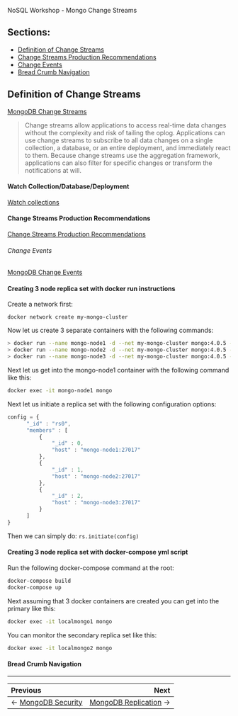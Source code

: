 NoSQL Workshop - Mongo Change Streams

## Sections:

* [Definition of Change Streams](#definition-of-change-streams)
* [Change Streams Production Recommendations](#change-streams-production-recommendations)
* [Change Events](#change-events)
* [Bread Crumb Navigation](#bread-crumb-navigation)

## Definition of Change Streams

[MongoDB Change Streams](https://docs.mongodb.com/manual/changeStreams/)

> Change streams allow applications to access real-time data changes without the complexity and risk of tailing the oplog. Applications can use change streams to subscribe to all data changes on a single collection, a database, or an entire deployment, and immediately react to them. Because change streams use the aggregation framework, applications can also filter for specific changes or transform the notifications at will.

#### Watch Collection/Database/Deployment

[Watch collections](https://docs.mongodb.com/manual/changeStreams/#watch-collection-database-deployment)

#### Change Streams Production Recommendations

[Change Streams Production Recommendations](https://docs.mongodb.com/manual/administration/change-streams-production-recommendations/)

###### Change Events

[MongoDB Change Events](https://docs.mongodb.com/manual/reference/change-events/)

#### Creating 3 node replica set with docker run instructions

Create a network first: 

`docker network create my-mongo-cluster`

Now let us create 3 separate containers with the following commands:

```bash
> docker run --name mongo-node1 -d --net my-mongo-cluster mongo:4.0.5 --replSet "rs0"
> docker run --name mongo-node2 -d --net my-mongo-cluster mongo:4.0.5 --replSet "rs0"
> docker run --name mongo-node3 -d --net my-mongo-cluster mongo:4.0.5 --replSet "rs0"
```

Next let us get into the mongo-node1 container with the following command like this:

```bash
docker exec -it mongo-node1 mongo
```

Next let us initiate a replica set with the following configuration options:

```js
config = {
      "_id" : "rs0",
      "members" : [
          {
              "_id" : 0,
              "host" : "mongo-node1:27017"
          },
          {
              "_id" : 1,
              "host" : "mongo-node2:27017"
          },
          {
              "_id" : 2,
              "host" : "mongo-node3:27017"
          }
      ]
}
```

Then we can simply do: `rs.initiate(config)`

#### Creating 3 node replica set with docker-compose yml script

Run the following docker-compose command at the root:

```bash
docker-compose build
docker-compose up
```

Next assuming that 3 docker containers are created you can get into the primary like this:

```bash
docker exec -it localmongo1 mongo
```

You can monitor the secondary replica set like this:

```bash
docker exec -it localmongo2 mongo
```

#### Bread Crumb Navigation
_________________________

Previous | Next
:------- | ---:
← [MongoDB Security](./mongodb_security.md) | [MongoDB Replication](./mongodb_replication.md) →
